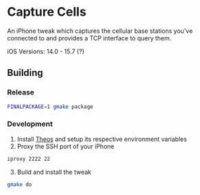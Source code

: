 # Capture Cells

An iPhone tweak which captures the cellular base stations you've connected to and provides a TCP interface to query them.

iOS Versions: 14.0 - 15.7 (?)

## Building

### Release

```bash
FINALPACKAGE=1 gmake package
```

### Development
1. Install [Theos](https://theos.dev/docs/) and setup its respective environment variables
2. Proxy the SSH port of your iPhone
```bash
iproxy 2222 22
```
3. Build and install the tweak
```bash
gmake do
```
